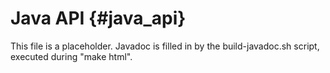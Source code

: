 # Java API {#java_api}

This file is a placeholder. Javadoc is filled in by the build-javadoc.sh
script, executed during "make html".

